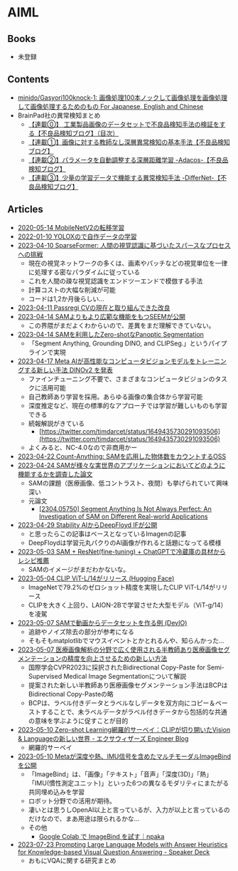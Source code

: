 # AIML

## Books

- 未登録

## Contents

- [minido/Gasyori100knock-1: 画像処理100本ノックして画像処理を画像処理して画像処理するためのもの For Japanese, English and Chinese](https://github.com/minido/Gasyori100knock-1)
- BrainPad社の異常検知まとめ
  - [【連載⓪】 工業製品画像のデータセットで不良品検知手法の検証をする【不良品検知ブログ】（目次）](https://blog.brainpad.co.jp/entry/2020/12/04/113000)
  - [【連載①】画像に対する教師なし深層異常検知の基本手法【不良品検知ブログ】](https://blog.brainpad.co.jp/entry/2020/12/11/110000)
  - [【連載②】パラメータを自動調整する深層距離学習 -Adacos-【不良品検知ブログ】](https://blog.brainpad.co.jp/entry/2020/12/24/123000)
  - [【連載③】少量の学習データで機能する異常検知手法 -DifferNet-【不良品検知ブログ】](https://blog.brainpad.co.jp/entry/2021/01/15/110000)

## Articles

- [2020-05-14 MobileNetV2の転移学習](https://dev.classmethod.jp/articles/introduce-to-transfer-learning-by-tensorflow-for-beginner/)
- [2022-01-10 YOLOXので自作データの学習](https://zenn.dev/opamp/articles/d3878b189ea256)
- [2023-04-10 SparseFormer: 人間の視覚認識に基づいたスパースなプロセスへの挑戦](https://twitter.com/_akhaliq/status/1645278535878049792)
  - 現在の視覚ネットワークの多くは、画素やパッチなどの視覚単位を一律に処理する密なパラダイムに従っている
  - これを人間の疎な視覚認識をエンドツーエンドで模倣する手法
  - 計算コストの大幅な削減が可能
  - コードは1,2か月後らしい…
- [2023-04-11 Passregi CVの現在と取り組んできた改良](https://dev.classmethod.jp/articles/developers-io-day-one-passregi-cv-improvements/)
- [2023-04-14 SAMよりもより広範な機能をもつSEEMが公開](https://twitter.com/forasteran/status/1646829112844259329)
  - この界隈がまだよくわからいので、差異をまだ理解できていない。
- [2023-04-14 SAMを利用したZero-shotなPanoptic Segmentation](https://twitter.com/tobiascornille/status/1646812086154960896)
  - 「Segment Anything, Grounding DINO, and CLIPSeg.」というパイプラインで実現
- [2023-04-17 Meta AIが高性能なコンピュータビジョンモデルをトレーニングする新しい手法 DINOv2 を発表](https://ai.facebook.com/blog/dino-v2-computer-vision-self-supervised-learning/)
  - ファインチューニング不要で、さまざまなコンピュータビジョンのタスクに活用可能
  - 自己教師あり学習を採用。あらゆる画像の集合体から学習可能
  - 深度推定など、現在の標準的なアプローチでは学習が難しいものも学習できる
  - 続報解説がきている
    - [https://twitter.com/timdarcet/status/1649435730291093506](https://twitter.com/timdarcet/status/1649435730291093506)
  - よくみると、NC-4.0なので非商用かー
- [2023-04-22 Count-Anything: SAMを応用した物体数をカウントするOSS](https://github.com/ylqi/Count-Anything)
- [2023-04-24 SAMが様々な実世界のアプリケーションにおいてどのように機能するかを調査した論文](https://elith.substack.com/i/116461340/論文)
  - SAMの課題（医療画像、低コントラスト、夜間）も挙げられていて興味深い
  - 元論文
    - [[2304.05750] Segment Anything Is Not Always Perfect: An Investigation of SAM on Different Real-world Applications](https://arxiv.org/abs/2304.05750)
- [2023-04-29 Stability AIからDeepFloyd IFが公開](https://note.com/te_ftef/n/nd83eb09a3990)
  - と思ったらこの記事はベースとなっているImagenの記事
  - DeepFloydは学習元丸パクりのAI画像が作れると話題になってる模様
- [2023-05-03 SAM + ResNet(fine-tuning) + ChatGPTで冷蔵庫の具材からレシピ推薦](https://dev.classmethod.jp/articles/chatgpt-recomend-recip)
  - SAMのイメージがまだわかないな。
- [2023-05-04 CLIP ViT-L/14がリリース (Hugging Face)](https://huggingface.co/laion/CLIP-ViT-L-14-DataComp.XL-s13B-b90K)
  - ImageNetで79.2%のゼロショット精度を実現したCLIP ViT-L/14がリリース
  - CLIPを大きく上回り、LAION-2Bで学習させた大型モデル（ViT-g/14）を凌駕
- [2023-05-07 SAMで動画からデータセットを作る例 (DevIO)](https://dev.classmethod.jp/articles/sygment-anything-create-dataset-image/)
  - 追跡やノイズ除去の部分が参考になる
  - そもそもmatplotlibでマウスイベントとかとれるんや、知らんかった…
- [2023-05-07 医療画像解析の分野で広く使用される半教師あり医療画像セグメンテーションの精度を向上させるための新しい方法](https://elith.substack.com/i/119966648/論文)
  - 国際学会CVPR2023に採択されたBidirectional Copy-Paste for Semi-Supervised Medical Image Segmentationについて解説
  - 提案された新しい半教師あり医療画像セグメンテーション手法はBCPはBidirectional Copy-Pasteの略
  - BCPは、ラベル付きデータとラベルなしデータを双方向にコピー＆ペーストすることで、未ラベルデータがラベル付きデータから包括的な共通の意味を学ぶように促すことが目的
- [2023-05-10 Zero-shot Learning網羅的サーベイ：CLIPが切り開いたVision & Languageの新しい世界 - エクサウィザーズ Engineer Blog](https://techblog.exawizards.com/entry/2023/05/10/055218)
  - 網羅的サーベイ
- [2023-05-10 Metaが深度や熱、IMU信号を含めたマルチモーダルImageBindを公開](https://twitter.com/masahirochaen/status/1656176014714880003)
  - 「ImageBind」は、「画像」「テキスト」「音声」「深度(3D)」「熱」「IMU(慣性測定ユニット)」といった6つの異なるモダリティにまたがる共同埋め込みを学習
  - ロボット分野での活用が期待。
  - 凄いとは思うしOpenAI以上と言っているが、入力が以上と言っているのだけなので、まあ用途は限られるかな…
  - その他
    - [Google Colab で ImageBind を試す｜npaka](https://note.com/npaka/n/n22f7980e12bc)
- [2023-07-23 Prompting Large Language Models with Answer Heuristics for Knowledge-based Visual Question Answering - Speaker Deck](https://speakerdeck.com/tereka114/prompting-large-language-models-with-answer-heuristics-for-knowledge-based-visual-question-answering)
  - おもにVQAに関する研究まとめ